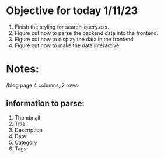 

# Objective for today 1/11/23

1. Finish the styling for search-query.css.
2. Figure out how to parse the backend data into the frontend.
3. Figure out how to display the data in the frontend.
4. Figure out how to make the data interactive.



# Notes:

/blog page
4 columns, 2 rows

## information to parse:
1. Thumbnail
2. Title
3. Description
4. Date
5. Category
6. Tags